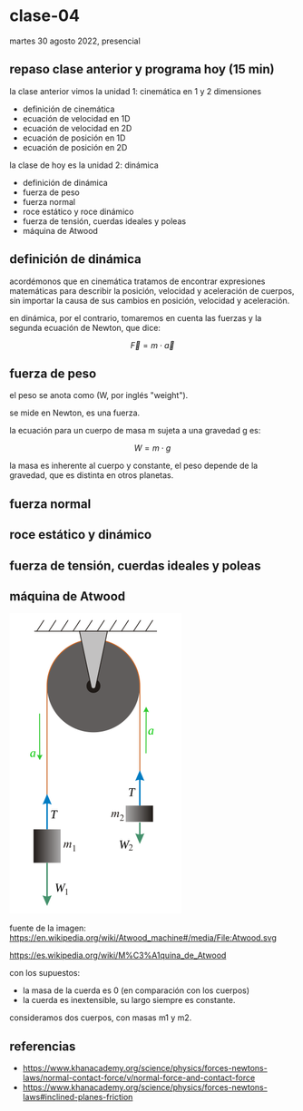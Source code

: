 # clase-04

martes 30 agosto 2022, presencial

## repaso clase anterior y programa hoy (15 min)

la clase anterior vimos la unidad 1: cinemática en 1 y 2 dimensiones

- definición de cinemática
- ecuación de velocidad en 1D
- ecuación de velocidad en 2D
- ecuación de posición en 1D
- ecuación de posición en 2D

la clase de hoy es la unidad 2: dinámica

- definición de dinámica
- fuerza de peso
- fuerza normal
- roce estático y roce dinámico
- fuerza de tensión, cuerdas ideales y poleas
- máquina de Atwood

## definición de dinámica

acordémonos que en cinemática tratamos de encontrar expresiones matemáticas para describir la posición, velocidad y aceleración de cuerpos, sin importar la causa de sus cambios en posición, velocidad y aceleración.

en dinámica, por el contrario, tomaremos en cuenta las fuerzas y la segunda ecuación de Newton, que dice:

$$\vec{F} = m \cdot \vec{a}$$

## fuerza de peso

el peso se anota como (W, por inglés "weight").

se mide en Newton, es una fuerza.

la ecuación para un cuerpo de masa m sujeta a una gravedad g es:

$$W = m \cdot g$$

la masa es inherente al cuerpo y constante, el peso depende de la gravedad, que es distinta en otros planetas.

## fuerza normal

## roce estático y dinámico

## fuerza de tensión, cuerdas ideales y poleas

## máquina de Atwood

![Máquina de Atwood](./Atwood.svg)

fuente de la imagen: https://en.wikipedia.org/wiki/Atwood_machine#/media/File:Atwood.svg

https://es.wikipedia.org/wiki/M%C3%A1quina_de_Atwood

con los supuestos:

- la masa de la cuerda es 0 (en comparación con los cuerpos)
- la cuerda es inextensible, su largo siempre es constante.

consideramos dos cuerpos, con masas m1 y m2.

## referencias

- https://www.khanacademy.org/science/physics/forces-newtons-laws/normal-contact-force/v/normal-force-and-contact-force
- https://www.khanacademy.org/science/physics/forces-newtons-laws#inclined-planes-friction
